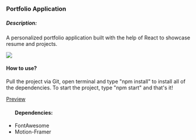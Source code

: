 <h3>Portfolio Application</h3>

<h5>Description:</h5>
<p>A personalized portfolio application built with the help of React to showcase resume and projects.</p>
<img src="https://imgur.com/a/WxSy7w2" />

<h4>How to use?</h4>
<p>Pull the project via Git, open terminal and type "npm install" to install all of the dependencies. To start the project, type "npm start" and that's it!</p>

<a href="https://hamad-portfolio.vercel.app">Preview</a>

<ul>
  <h4>Dependencies: </h4>
  <li>FontAwesome</li>
  <li>Motion-Framer</li>
</ul>
